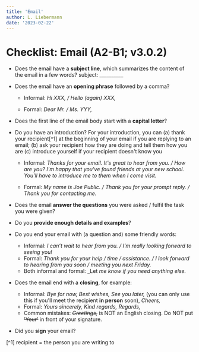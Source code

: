 ```yaml
---
title: 'Email'
author: L. Liebermann
date: '2023-02-22'
---
```


# Checklist: Email (A2-B1; v3.0.2)

-   Does the email have a **subject line**, which summarizes the content
    of the email in a few words? subject: \_\_\_\_\_\_\_\_\_\_

-   Does the email have an **opening phrase** followed by a comma?
    
    - Informal: _Hi XXX, / Hello (again) XXX,_
    
    - Formal: _Dear Mr. / Ms. YYY,_

-   Does the first line of the email body start with a **capital letter**?

-   Do you have an introduction? For your introduction, you can (a) thank your recipient[^1] at the beginning of your email if you are replying 
    to an email; (b) ask your recipient how they are doing and tell them how you are (c) introduce yourself if your recipient doesn't know you
    
    - Informal: _Thanks for your email. It's great to hear from you. / How are you? I'm happy that you've found friends at your new school. You'll have to introduce me to them when I come visit._

    - Formal: _My name is Joe Public. / Thank you for your prompt reply. / Thank you for contacting me._

-   Does the email **answer the questions** you were asked / fulfil the task you were given?
-   Do you **provide enough details and examples**?
-   Do you end your email with (a question and) some friendly words:

    - Informal: _I can’t wait to hear from you. / I’m really looking forward to seeing you!_
    - Formal: _Thank you for your help / time / assistance. / I look forward to hearing from you soon / meeting you next Friday._
    - Both informal and formal: _Let _me know if you need anything else._

-   Does the email end with a **closing**, for example:

    - Informal: _Bye for now, Best wishes, See you later,_ (you can only use this if you'll meet the recipient **in person** soon), _Cheers,_
    - Formal: _Yours sincerely, Kind regards, Regards,_
    - Common mistakes: *~~Greetings,~~* is NOT an English closing. Do NOT put ~~'Your'~~ in front of your signature.

-   Did you **sign** your email?

[^1] recipient = the person you are writing to

